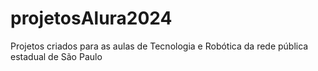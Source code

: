 # projetosAlura2024
Projetos criados para as aulas de Tecnologia e Robótica da rede pública estadual de São Paulo
